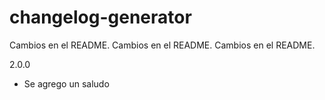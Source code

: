 # changelog-generator

Cambios en el README.
Cambios en el README.
Cambios en el README.

2.0.0

- Se agrego un saludo
